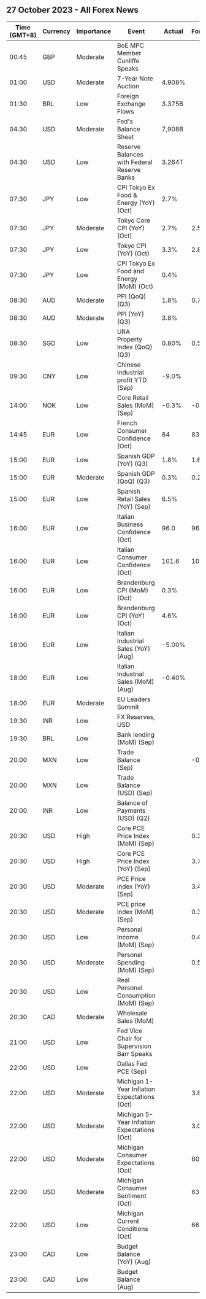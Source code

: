 ## 27 October 2023 - All Forex News

| Time (GMT+8) | Currency | Importance | Event | Actual | Forecast | Previous |
|------|----------|------------|-------|--------|----------|----------|
| 00:45 | GBP | Moderate | BoE MPC Member Cunliffe Speaks |  |  |  |
| 01:00 | USD | Moderate | 7-Year Note Auction | 4.908% |  | 4.673% |
| 01:30 | BRL | Low | Foreign Exchange Flows | 3.375B |  | 4.078B |
| 04:30 | USD | Moderate | Fed's Balance Sheet | 7,908B |  | 7,933B |
| 04:30 | USD | Low | Reserve Balances with Federal Reserve Banks | 3.264T |  | 3.250T |
| 07:30 | JPY | Low | CPI Tokyo Ex Food & Energy (YoY) (Oct) | 2.7% |  | 2.4% |
| 07:30 | JPY | Moderate | Tokyo Core CPI (YoY) (Oct) | 2.7% | 2.5% | 2.5% |
| 07:30 | JPY | Low | Tokyo CPI (YoY) (Oct) | 3.3% | 2.8% | 2.8% |
| 07:30 | JPY | Low | CPI Tokyo Ex Food and Energy (MoM) (Oct) | 0.4% |  | -0.2% |
| 08:30 | AUD | Moderate | PPI (QoQ) (Q3) | 1.8% | 0.7% | 0.5% |
| 08:30 | AUD | Moderate | PPI (YoY) (Q3) | 3.8% |  | 3.9% |
| 08:30 | SGD | Low | URA Property Index (QoQ) (Q3) | 0.80% | 0.50% | -0.20% |
| 09:30 | CNY | Low | Chinese Industrial profit YTD (Sep) | -9.0% |  | -11.7% |
| 14:00 | NOK | Low | Core Retail Sales (MoM) (Sep) | -0.3% | -0.2% | -0.3% |
| 14:45 | EUR | Low | French Consumer Confidence (Oct) | 84 | 83 | 83 |
| 15:00 | EUR | Low | Spanish GDP (YoY) (Q3) | 1.8% | 1.6% | 2.0% |
| 15:00 | EUR | Moderate | Spanish GDP (QoQ) (Q3) | 0.3% | 0.2% | 0.4% |
| 15:00 | EUR | Low | Spanish Retail Sales (YoY) (Sep) | 6.5% |  | 7.1% |
| 16:00 | EUR | Low | Italian Business Confidence (Oct) | 96.0 | 96.0 | 96.4 |
| 16:00 | EUR | Low | Italian Consumer Confidence (Oct) | 101.6 | 105.2 | 105.4 |
| 16:00 | EUR | Low | Brandenburg CPI (MoM) (Oct) | 0.3% |  | 0.3% |
| 16:00 | EUR | Low | Brandenburg CPI (YoY) (Oct) | 4.6% |  | 5.6% |
| 18:00 | EUR | Low | Italian Industrial Sales (YoY) (Aug) | -5.00% |  | -1.70% |
| 18:00 | EUR | Low | Italian Industrial Sales (MoM) (Aug) | -0.40% |  | -0.50% |
| 18:00 | EUR | Moderate | EU Leaders Summit |  |  |  |
| 19:30 | INR | Low | FX Reserves, USD |  |  | 585.90B |
| 19:30 | BRL | Low | Bank lending (MoM) (Sep) |  |  | 1.1% |
| 20:00 | MXN | Low | Trade Balance (Sep) |  | -0.712B | -1.377B |
| 20:00 | MXN | Low | Trade Balance (USD) (Sep) |  |  | -0.131B |
| 20:00 | INR | Low | Balance of Payments (USD) (Q2) |  |  | 5.600B |
| 20:30 | USD | High | Core PCE Price Index (MoM) (Sep) |  | 0.3% | 0.1% |
| 20:30 | USD | High | Core PCE Price Index (YoY) (Sep) |  | 3.7% | 3.9% |
| 20:30 | USD | Moderate | PCE Price index (YoY) (Sep) |  | 3.4% | 3.5% |
| 20:30 | USD | Moderate | PCE price index (MoM) (Sep) |  | 0.3% | 0.4% |
| 20:30 | USD | Low | Personal Income (MoM) (Sep) |  | 0.4% | 0.4% |
| 20:30 | USD | Moderate | Personal Spending (MoM) (Sep) |  | 0.5% | 0.4% |
| 20:30 | USD | Low | Real Personal Consumption (MoM) (Sep) |  |  | 0.1% |
| 20:30 | CAD | Moderate | Wholesale Sales (MoM) |  |  | 2.3% |
| 21:00 | USD | Low | Fed Vice Chair for Supervision Barr Speaks |  |  |  |
| 22:00 | USD | Low | Dallas Fed PCE (Sep) |  |  | 2.70% |
| 22:00 | USD | Moderate | Michigan 1-Year Inflation Expectations (Oct) |  | 3.8% | 3.2% |
| 22:00 | USD | Moderate | Michigan 5-Year Inflation Expectations (Oct) |  | 3.0% | 2.8% |
| 22:00 | USD | Moderate | Michigan Consumer Expectations (Oct) |  | 60.7 | 66.0 |
| 22:00 | USD | Moderate | Michigan Consumer Sentiment (Oct) |  | 63.0 | 68.1 |
| 22:00 | USD | Low | Michigan Current Conditions (Oct) |  | 66.7 | 71.4 |
| 23:00 | CAD | Low | Budget Balance (YoY) (Aug) |  |  | -1.24B |
| 23:00 | CAD | Low | Budget Balance (Aug) |  |  | -4.86B |
